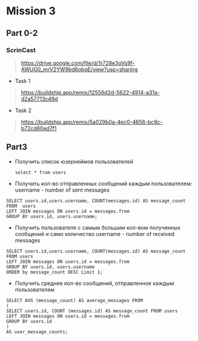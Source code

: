 # Mission 3

## Part 0-2

### ScrinCast
> https://drive.google.com/file/d/1r728e3oVs9f-AWUG0_mrV2YW9bd6obqE/view?usp=sharing
- Task 1
> https://buildship.app/remix/12556d2d-5622-4914-a31a-d2a57713c49d
- Task 2
> https://buildship.app/remix/5a029b0a-4ec0-4656-bc8c-b72cd60ed7f1

## Part3
- Получить список юзернеймов пользователей
  ```
  select * from users
  ```
- Получить кол-во отправленных сообщений каждым пользователем:
    username - number of sent messages
```
SELECT users.id,users.username, COUNT(messages.id) AS message_count
FROM  users
LEFT JOIN messages ON users.id = messages.from
GROUP BY users.id, users.username;
```
-  Получить пользователя с самым большим кол-вом полученных сообщений и само количество
    username - number of received messages
```
SELECT users.id,users.username, COUNT(messages.id) AS message_count
FROM users
LEFT JOIN messages ON users.id = messages.from
GROUP BY users.id, users.username
ORDER by message_count DESC Limit 1;
```
-  Получить среднее кол-во сообщений, отправленное каждым пользователем
 ```
SELECT AVG (message_count) AS average_messages FROM
(
SELECT users.id, COUNT (messages.id) AS message_count FROM users
LEFT JOIN messages ON users.id = messages.from    
GROUP BY users.id
) 
AS user_message_counts;
```

